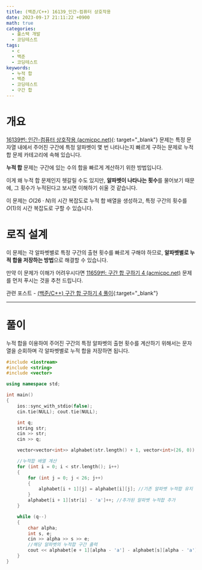 ```yaml
---
title: (백준/C++) 16139_인간-컴퓨터 상호작용
date: 2023-09-17 21:11:22 +0900
math: true
categories:
  - 풀스택 개발
  - 코딩테스트
tags:
  - c
  - 백준
  - 코딩테스트
keywords:
  - 누적 합
  - 백준
  - 코딩테스트
  - 구간 합
---
```


# **개요**

[16139번: 인간-컴퓨터 상호작용 (acmicpc.net)](https://www.acmicpc.net/problem/16139){: target="_blank"} 문제는 특정 문자열 내에서 주어진 구간에 특정 알파벳이 몇 번 나타나는지 빠르게 구하는 문제로 누적 합 문제 카테고리에 속해 있습니다.

<span class="keyword">**누적 합**</span> 문제는 구간에 있는 수의 합을 빠르게 계산하기 위한 방법입니다.

이게 왜 누적 합 문제인지 헷갈릴 수도 있지만, **알파벳이 나타나는 횟수**를 물어보기 때문에, 그 횟수가 누적된다고 보시면 이해하기 쉬울 것 같습니다.

이 문제는 $O(26 \cdot N)$의 시간 복잡도로 누적 합 배열을 생성하고, 특정 구간의 횟수를 $O(1)$의 시간 복잡도로 구할 수 있습니다.

# **로직 설계**

이 문제는 각 알파벳별로 특정 구간의 출현 횟수를 빠르게 구해야 하므로, **알파벳별로 누적 합을 저장하는 방법**으로 해결할 수 있습니다.

만약 이 문제가 이해가 어려우시다면 [11659번: 구간 합 구하기 4 (acmicpc.net)](https://www.acmicpc.net/problem/11659) 문제를 먼저 푸시는 것을 추천 드립니다.

관련 포스트 - [(백준/C++) 구간 합 구하기 4 풀이](/posts/%EB%B0%B1%EC%A4%80-%EA%B5%AC%EA%B0%84-%ED%95%A9-%EA%B5%AC%ED%95%98%EA%B8%B0-4/){:target="_blank"}

---

# **풀이**

누적 합을 이용하여 주어진 구간의 특정 알파벳의 출현 횟수를 계산하기 위해서는 문자열을 순회하며 각 알파벳별로 누적 합을 저장하면 됩니다.

```cpp
#include <iostream>
#include <string>
#include <vector>

using namespace std;

int main()
{
	ios::sync_with_stdio(false);
	cin.tie(NULL); cout.tie(NULL);

	int q;
	string str;
	cin >> str;
	cin >> q;

	vector<vector<int>> alphabet(str.length() + 1, vector<int>(26, 0));

	//누적합 배열 계산
	for (int i = 0; i < str.length(); i++)
	{
		for (int j = 0; j < 26; j++)
		{
			alphabet[i + 1][j] = alphabet[i][j]; //기존 알파벳 누적합 유지
		}
		alphabet[i + 1][str[i] - 'a']++; //추가된 알파벳 누적합 추가
	}

	while (q--)
	{
		char alpha;
		int s, e;
		cin >> alpha >> s >> e;
		//해당 알파벳의 누적합 구간 출력
		cout << alphabet[e + 1][alpha - 'a'] - alphabet[s][alpha - 'a'] << '\n';
	}
}
```